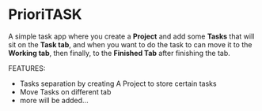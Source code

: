 # PrioriTASK

A simple task app where you create a **Project** and add some **Tasks** that will sit on the **Task tab**, and when you want to do the task to can move it to the **Working tab**, then finally, to the **Finished Tab** after finishing the tab.

FEATURES:

- Tasks separation by creating A Project to store certain tasks
- Move Tasks on different tab
- more will be added...
